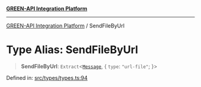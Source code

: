 [**GREEN-API Integration Platform**](../README.md)

***

[GREEN-API Integration Platform](../globals.md) / SendFileByUrl

# Type Alias: SendFileByUrl

> **SendFileByUrl**: `Extract`\<[`Message`](Message.md), \{ `type`: `"url-file"`; \}\>

Defined in: [src/types/types.ts:94](https://github.com/green-api/greenapi-integration/blob/26b7312501b16e05fb46a2946b8bfa77b8bc003e/src/types/types.ts#L94)
